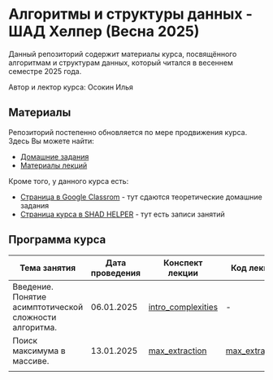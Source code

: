 # Алгоритмы и структуры данных - ШАД Хелпер (Весна 2025)

Данный репозиторий содержит материалы курса, посвящённого алгоритмам и структурам данных, который читался в весеннем семестре 2025 года. 

Автор и лектор курса: Осокин Илья


## Материалы 

Репозиторий постепенно обновляется по мере продвижения курса. Здесь Вы можете найти:

- [Домашние задания](/sh-alg-2025-spring/home_assignmemts/)
- [Материалы лекций](/sh-alg-2025-spring/lectures/)

Кроме того, у данного курса есть:

- [Страница в Google Classrom](https://classroom.google.com/c/NzQzODkzNTExNDY3) - тут сдаются теоретические домашние задания
- [Страница курса в SHAD HELPER](https://shadhelper.com/members/courses/course103207534397) - тут есть записи занятий


## Программа курса

|                      Тема занятия                      |  Дата проведения | Конспект лекции | Код лекции | Домашнее задание |  Дедлайн  |
|--------------------------------------------------------|------------------|-----------------|------------|------------------|-----------|
| Введение. Понятие асимптотической сложности алгоритма. |    06.01.2025    | [intro_complexities](/sh-alg-2025-spring/lectures/lec_1_06.01.25_intro_complexities/alg_sh_06.01.24_notes_intro_complexities.pdf) | - | [homework 1](/sh-alg-2025-spring/home_assignments//hw_1_06.01.25_12.01.25/algsh2025hw1.pdf) | 12.01.2025 |
|       Поиск максимума в массиве.                        |    13.01.2025    | [max_extraction](/sh-alg-2025-spring/lectures/lec_2_13.01.25_max_extraction/alg_sh_13.01.25_notes_max_extraction.pdf)         | [max_extraction](/sh-alg-2025-spring/lectures/lec_2_13.01.25_max_extraction/alg_sh_13.01.25_seminar_max_extraction.ipynb) | [homework 2](/sh-alg-2025-spring//home_assignments/hw_2_13.01.25_26.01.25/algsh_hw2_13.01.25_26.01.25.ipynb) | 26.01.2025 |
|              |                 |                 |            |                  |